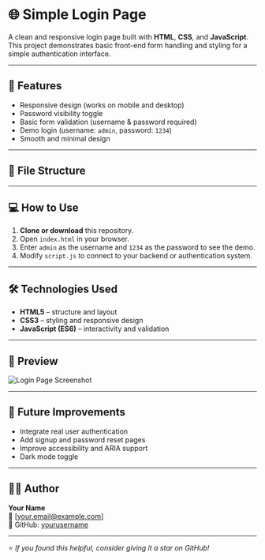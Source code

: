 # 🌐 Simple Login Page

A clean and responsive login page built with **HTML**, **CSS**, and **JavaScript**.  
This project demonstrates basic front-end form handling and styling for a simple authentication interface.

---

## 🚀 Features

- Responsive design (works on mobile and desktop)
- Password visibility toggle
- Basic form validation (username & password required)
- Demo login (username: `admin`, password: `1234`)
- Smooth and minimal design

---

## 🧩 File Structure



---

## 💻 How to Use

1. **Clone or download** this repository.
2. Open `index.html` in your browser.
3. Enter `admin` as the username and `1234` as the password to see the demo.
4. Modify `script.js` to connect to your backend or authentication system.

---

## 🛠️ Technologies Used

- **HTML5** – structure and layout  
- **CSS3** – styling and responsive design  
- **JavaScript (ES6)** – interactivity and validation  

---

## 📸 Preview

![Login Page Screenshot](https://via.placeholder.com/800x400?text=Login+Page+Preview)

---

## 🧠 Future Improvements

- Integrate real user authentication
- Add signup and password reset pages
- Improve accessibility and ARIA support
- Dark mode toggle

---

## 👨‍💻 Author

**Your Name**  
📧 [your.email@example.com]  
💼 GitHub: [yourusername](https://github.com/yourusername)

---

⭐ *If you found this helpful, consider giving it a star on GitHub!*



